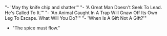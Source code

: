"- 'May thy knife chip and shatter'"
"- 'A Great Man Doesn't Seek To Lead. He's Called To It.'"
"- 'An Animal Caught In A Trap Will Gnaw Off Its Own Leg To Escape. What Will You Do?'"
"- 'When Is A Gift Not A Gift?'"
- "The spice must flow."
